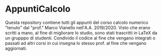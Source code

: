 # AppuntiCalcolo
Questa repository contiene tutti gli appunti del corso calcolo numerico "tenuto" dal "prof." Marco Vianello
nell'A.A. 2019/2020. Visto che erano scritti a mano, al fine di migliorare lo studio, sono stati trascritti
in LaTeX da un grupppo di studenti.
Condivido il codice al fine che vengano integrati o passati ad altri corsi in cui insegna lo stesso prof. al
fine che vengano aggiornati.
